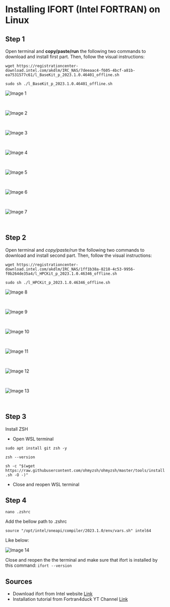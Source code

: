 # Installing IFORT (Intel FORTRAN) on Linux

## Step 1
Open terminal and **copy/paste/run** the following two commands to download and install first part. Then, follow the visual instructions:

`wget https://registrationcenter-download.intel.com/akdlm/IRC_NAS/7deeaac4-f605-4bcf-a81b-ea7531577c61/l_BaseKit_p_2023.1.0.46401_offline.sh`

`sudo sh ./l_BaseKit_p_2023.1.0.46401_offline.sh`

![Image 1](0.%20Source%20docs/images/image1.png)<p>&nbsp;</p>
![Image 2](0.%20Source%20docs/images/image2.png)<p>&nbsp;</p>
![Image 3](0.%20Source%20docs/images/image3.png)<p>&nbsp;</p>
![Image 4](0.%20Source%20docs/images/image4.png)<p>&nbsp;</p>
![Image 5](0.%20Source%20docs/images/image5.png)<p>&nbsp;</p>
![Image 6](0.%20Source%20docs/images/image6.png)<p>&nbsp;</p>
![Image 7](0.%20Source%20docs/images/image7.png)<p>&nbsp;</p>

## Step 2
Open terminal and *copy/paste/run* the following two commands to download and install second part. Then, follow the visual instructions:

`wget https://registrationcenter-download.intel.com/akdlm/IRC_NAS/1ff1b38a-8218-4c53-9956-f0b264de35a4/l_HPCKit_p_2023.1.0.46346_offline.sh`

`sudo sh ./l_HPCKit_p_2023.1.0.46346_offline.sh`

![Image 8 ](0.%20Source%20docs/images/image8.png )<p>&nbsp;</p>
![Image 9 ](0.%20Source%20docs/images/image9.png )<p>&nbsp;</p>
![Image 10](0.%20Source%20docs/images/image10.png)<p>&nbsp;</p>
![Image 11](0.%20Source%20docs/images/image11.png)<p>&nbsp;</p>
![Image 12](0.%20Source%20docs/images/image12.png)<p>&nbsp;</p>
![Image 13](0.%20Source%20docs/images/image13.png)<p>&nbsp;</p>

## Step 3
Install ZSH
- Open WSL terminal

`sudo apt install git zsh -y`

`zsh --version`

`sh -c "$(wget https://raw.githubusercontent.com/ohmyzsh/ohmyzsh/master/tools/install.sh -O -)"`

- Close and reopen WSL terminal

## Step 4

`nano .zshrc`

Add the bellow path to .zshrc

`source "/opt/intel/oneapi/compiler/2023.1.0/env/vars.sh" intel64`

Like below:


![Image 14](0.%20Source%20docs/images/image14.png)

Close and reopen the the terminal and make sure that ifort is installed by this command:
`ifort --version`

## Sources
- Download ifort from Intel website [Link](https://www.intel.com/content/www/us/en/developer/tools/oneapi/base-toolkit-download.html?operatingsystem=linux&distributions=offline&version=2023.1)
- Installation tutorial from Fortran4duck YT Channel [Link](https://www.youtube.com/watch?v=ULR9Esf3sDc)
